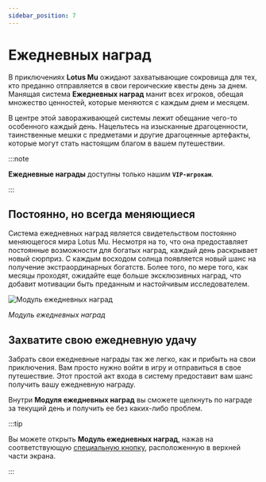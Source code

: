 ```yaml
---
sidebar_position: 7
---
```


# Ежедневных наград

В приключениях **Lotus Mu** ожидают захватывающие сокровища для тех, кто преданно отправляется в свои героические квесты день за днем. Манящая система **Ежедневных наград** манит всех игроков, обещая множество ценностей, которые меняются с каждым днем и месяцем.

В центре этой завораживающей системы лежит обещание чего-то особенного каждый день. Нацельтесь на изысканные драгоценности, таинственные мешки с предметами и другие драгоценные артефакты, которые могут стать настоящим благом в вашем путешествии.

:::note

**Ежедневные награды** доступны только нашим **`VIP-игрокам`**.

:::

## Постоянно, но всегда меняющиеся

Система ежедневных наград является свидетельством постоянно меняющегося мира Lotus Mu. Несмотря на то, что она предоставляет постоянные возможности для богатых наград, каждый день раскрывает новый сюрприз. С каждым восходом солнца появляется новый шанс на получение экстраординарных богатств. Более того, по мере того, как месяцы проходят, ожидайте еще больше эксклюзивных наград, что добавит мотивации быть преданным и настойчивым исследователем.

![Модуль ежедневных наград](/img/client-features/daily-rewards.jpg)

_Модуль ежедневных наград_

## Захватите свою ежедневную удачу

Забрать свои ежедневные награды так же легко, как и прибыть на свои приключения. Вам просто нужно войти в игру и отправиться в свое путешествие. Этот простой акт входа в систему предоставит вам шанс получить вашу ежедневную награду.

Внутри **Модуля ежедневных наград** вы сможете щелкнуть по награде за текущий день и получить ее без каких-либо проблем.

:::tip

Вы можете открыть **Модуль ежедневных наград**, нажав на соответствующую [специальную кнопку](/client-features/especial-buttons), расположенную в верхней части экрана.

:::
